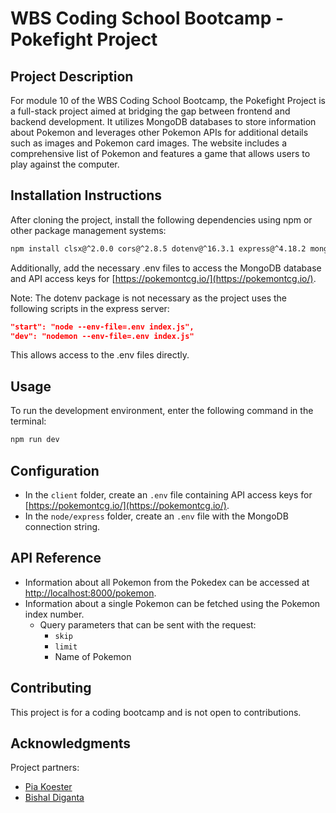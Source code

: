 # WBS Coding School Bootcamp - Pokefight Project

## Project Description

For module 10 of the WBS Coding School Bootcamp, the Pokefight Project is a full-stack project aimed at bridging the gap between frontend and backend development. It utilizes MongoDB databases to store information about Pokemon and leverages other Pokemon APIs for additional details such as images and Pokemon card images. The website includes a comprehensive list of Pokemon and features a game that allows users to play against the computer.

## Installation Instructions

After cloning the project, install the following dependencies using npm or other package management systems:

```bash
npm install clsx@^2.0.0 cors@^2.8.5 dotenv@^16.3.1 express@^4.18.2 mongoose@^8.0.2 axios@^1.6.2 react@^18.2.0 react-dom@^18.2.0 react-router-dom@^6.20.0
```

Additionally, add the necessary .env files to access the MongoDB database and API access keys for [https://pokemontcg.io/](https://pokemontcg.io/).

Note: The dotenv package is not necessary as the project uses the following scripts in the express server:

```json
"start": "node --env-file=.env index.js",
"dev": "nodemon --env-file=.env index.js"
```

This allows access to the .env files directly.

## Usage

To run the development environment, enter the following command in the terminal:

```bash
npm run dev
```

## Configuration

- In the `client` folder, create an `.env` file containing API access keys for [https://pokemontcg.io/](https://pokemontcg.io/).
- In the `node/express` folder, create an `.env` file with the MongoDB connection string.


## API Reference

- Information about all Pokemon from the Pokedex can be accessed at [http://localhost:8000/pokemon](http://localhost:8000/pokemon).
- Information about a single Pokemon can be fetched using the Pokemon index number.
  - Query parameters that can be sent with the request:
    - `skip`
    - `limit`
    - Name of Pokemon

## Contributing

This project is for a coding bootcamp and is not open to contributions.

## Acknowledgments

Project partners:
- [Pia Koester](https://github.com/Pia-Koester)
- [Bishal Diganta](https://github.com/bishaldiganta)
```
